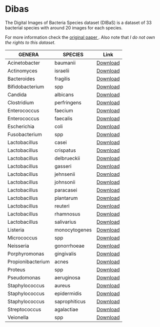 # Dibas
The Digital Images of Bacteria Species dataset (DIBaS) is a dataset of 33 bacterial species with around 20 images for each species.

For more information check the [original paper ](https://journals.plos.org/plosone/article?id=10.1371/journal.pone.0184554). Also note that *I do not own the rights to this dataset.*

| **GENERA** | **SPECIES** | **Link** |
|--------|---------|------|
| Acinetobacter | baumanii | [Download](https://drive.google.com/file/d/1YeKeQMS-CDAZ5ucJ5eGh-_uaFmdiJfr4/view?usp=drive_link) |
| Actinomyces | israelii | [Download](https://drive.google.com/file/d/1nqUKuWHg9GnbE0K6Q0M05-X4hURGCR4e/view?usp=drive_link) |
| Bacteroides | fragilis | [Download](https://drive.google.com/file/d/1Ila8liW3MqFp5bERHlt9arf3Lzishap-/view?usp=drive_link) |
| Bifidobacterium | spp | [Download](https://drive.google.com/file/d/1pdl2CqOTUP3m1Y2lGLVSS5kZLyWw5neZ/view?usp=drive_link) |
| Candida | albicans | [Download](https://drive.google.com/file/d/1agv78c8HkspRPouGHdeFBlGofLwUP12h/view?usp=drive_link) |
| Clostridium | perfringens | [Download](https://drive.google.com/file/d/1q-rB89rvFMJHpODxGyumkPQgqEwxjdjm/view?usp=drive_link) |
| Enterococcus | faecium | [Download](https://drive.google.com/file/d/1Rvlah76WWIRJaeiLtKlddl4QiY8hX5Ft/view?usp=drive_link) |
| Enterococcus | faecalis | [Download](https://drive.google.com/file/d/1c50uZvZdZISU4dqAHr8SM1KQ8gMrBqQ5/view?usp=drive_link) |
| Escherichia | coli | [Download](https://drive.google.com/file/d/1XuJIZ61soKVzFpMAhLSKDuH3nFc8_jlT/view?usp=drive_link) |
| Fusobacterium | spp | [Download](https://drive.google.com/file/d/17MH8-enWqzUp944ocANUD8dLBc9auToV/view?usp=drive_link) |
| Lactobacillus | casei | [Download](https://drive.google.com/file/d/1qJiRyMd-zQwjkSTNniMLcJ9UZNV7uKIM/view?usp=drive_link) |
| Lactobacillus | crispatus | [Download](https://drive.google.com/file/d/1AATPknzNOFjBEwKFRqcGWlmCKmTrTct5/view?usp=drive_link) |
| Lactobacillus | delbrueckii | [Download](https://drive.google.com/file/d/1Wkk-DrWa2NQ6AkOVATDEGRCrS9Yd4KRd/view?usp=drive_link) |
| Lactobacillus | gasseri | [Download](https://drive.google.com/file/d/17GBgk1Ar9-e9EZevFIKMDyuRlzS_o0uC/view?usp=drive_link) |
| Lactobacillus | jehnsenii | [Download](https://drive.google.com/file/d/1fERf_MrlN-uDXv_EpSd6QaavfcX1pdX-/view?usp=drive_link) |
| Lactobacillus | johnsonii | [Download](https://drive.google.com/file/d/1ScS4Sy6y0ewYLw1bwEXIHDkxGWfW1f_W/view?usp=drive_link) |
| Lactobacillus | paracasei | [Download](https://drive.google.com/file/d/1IsDkz2SB-iWeHG5pVdz1q-tjsSLGbPZv/view?usp=drive_link) |
| Lactobacillus | plantarum | [Download](https://drive.google.com/file/d/1gqC_1Riz6bkJWfIZn3S-QdrOA88RJ--q/view?usp=drive_link) |
| Lactobacillus | reuteri | [Download](https://drive.google.com/file/d/1XodWaoY63pT4NK5_wnydrx-tAmVCZB06/view?usp=drive_link) |
| Lactobacillus | rhamnosus | [Download](https://drive.google.com/file/d/1lpVpylPRuQNzG0zCAsGwjbiTFlStTeV7/view?usp=drive_link) |
| Lactobacillus | salivarius | [Download](https://drive.google.com/file/d/19PkXm-t5OATHZA-_qqQRM-9fzoa5utc1/view?usp=drive_link) |
| Listeria | monocytogenes | [Download](https://drive.google.com/file/d/1AqBglIdw4GyPQLuI_qNlCWhVVUEXgV4f/view?usp=drive_link) |
| Micrococcus | spp | [Download](https://drive.google.com/file/d/11UGyimBumLtR-SnC2IMFbW5Ff5NpMpDj/view?usp=drive_link) |
| Neisseria | gonorrhoeae | [Download](https://drive.google.com/file/d/1JABu91AdWRsICcv77kyEF03Xfnd5Jf_7/view?usp=drive_link) |
| Porphyromonas | gingivalis | [Download](https://drive.google.com/file/d/1_BKAI3Jw2hFkrw16VBohnIZXlp6oJJfQ/view?usp=drive_link) |
| Propionibacterium | acnes | [Download](https://drive.google.com/file/d/1iEWrxAI2ICfU0ZIpUBDqp_uK5xuOI1Se/view?usp=drive_link) |
| Proteus | spp | [Download](https://drive.google.com/file/d/1RFZV0gcwrT4k0oMey5lfbvsAVN5ysB3S/view?usp=drive_link) |
| Pseudomonas | aeruginosa | [Download](https://drive.google.com/file/d/17xiHtSkYaikaOCqMLnjmusQPRf-6q_lT/view?usp=drive_link) |
| Staphylococcus | aureus | [Download](https://drive.google.com/file/d/1v8E3C_DvB1JyhpDqdpxPf0OKxrCYHeLu/view?usp=drive_link) |
| Staphylococcus | epidermidis | [Download](https://drive.google.com/file/d/1cXc6um38cifwcRhejZlS1somPCApA0re/view?usp=drive_link) |
| Staphylococcus | saprophiticus | [Download](https://drive.google.com/file/d/1FQTMTRGqiU428LVj0BHSEDM-1Mbfwk7D/view?usp=drive_link) |
| Streptococcus | agalactiae | [Download](https://drive.google.com/file/d/1bAzq0AjAiyrdddaPVuOyA2oYnfsmLmF7/view?usp=drive_link) |
| Veionella | spp | [Download](https://drive.google.com/file/d/1dnyszCS31Dutdd3kNiBfuv-IaSmf6C8v/view?usp=drive_link) |


